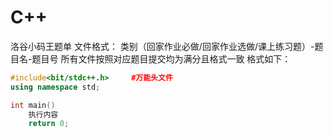 # C++
洛谷小码王题单
文件格式：
类别（回家作业必做/回家作业选做/课上练习题）-题目名-题目号
所有文件按照对应题目提交均为满分且格式一致
格式如下：
```C++
#include<bit/stdc++.h>     #万能头文件
using namespace std;

int main()
	执行内容
	return 0;
```
